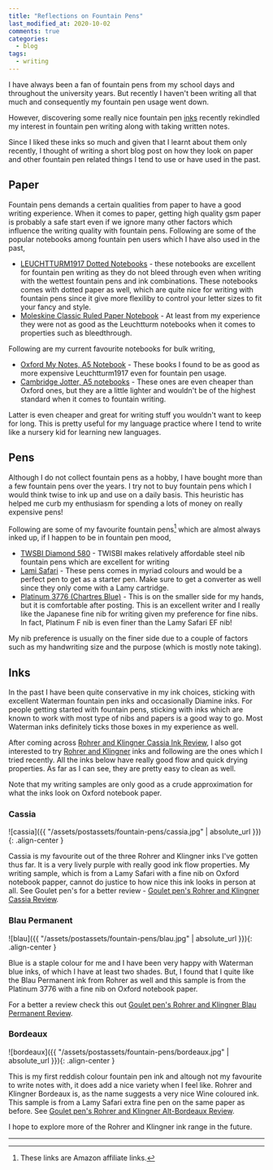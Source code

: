 ```yaml
---
title: "Reflections on Fountain Pens"
last_modified_at: 2020-10-02
comments: true
categories:
  - blog
tags:
  - writing
---
```


I have always been a fan of fountain pens from my school days and throughout
the university years. But recently I haven't been writing all that much and
consequently my fountain pen usage went down.

However, discovering some really nice fountain pen [inks](#inks) recently rekindled my
interest in fountain pen writing along with taking written notes.

<!-- In typical fashion I have thought about the pros and cons of using fountain pens -->
<!-- for writing and following are my personal reasoning on that. -->

<!-- ## Why not fountain pens? -->

<!-- - I have to be extra careful when using fountain pens, especially with more -->
<!--   expensive fountain pens with gold nibs, I'm always extra careful and actually -->
<!--   have to think about the fact that I'm using a fountain pen which might be more -->
<!--   brittle than a gel or rollerblade pen. I really do not want to drop a fountain -->
<!--   pen if I can help it and most probably either crack a barell or damage its -->
<!--   nib! And this is rarely a concern when I'm scribbling something with any other -->
<!--   type of pen. -->
<!-- - Cleaning them when chaning inks is no fun. Some inks are easier to clean than -->
<!--   others, but invariably I want to rotate inks -->
<!-- - They take a little bit more time to get started from cold. Unscrewing the cap -->
<!--   to first writing. Then you can experience hard starts as well, if you haven't -->
<!--   used the pen for a while. This is rarely the case with a good gel ink pen. -->
  
<!-- Some of the drawbacks can be addressed by fountain pens such as Pilot vanishing -->
<!-- point. -->

<!-- ## Why fountain pens? -->

<!-- - They are cheaper in the long run. -->
<!-- - You get to experiment with lots of colours and inks -->
<!-- - Helps improve handwriting - probably not mine though, at least not the way I -->
<!--   jot down quickly! -->
<!-- - Has more character - this is something hard to describe, but fountain pen -->
<!--   writing is rarely uniform from stroke to stroke as it would be with a -->
<!--   rollerblade pen, for example. These small variences add a character to -->
<!--   fountain pen writing which is hard to replicate with conventional pens. -->

<!-- - This is a personal observation, but I'm generally much faster to write with a -->
<!--   fountain pen than with a ballpoint pen. This is probably due to the flexible -->
<!--   grip I can have with fountain pens. Any decent fountain pen would be far more -->
<!--   forgiving on the way you grip it for writing with a bigger sweet spot than -->
<!--   roller blade pens. This also inclues how strongly or lightly you would want to -->
<!--   apply the pen tip to the paper. I've found fountain pens offer far more -->
<!--   flexiblity in this regard improving my overall scribling speed. -->
  
<!--   I have read rave reviews of [Uni-Ball AIR 0.7mm Medium -->
<!--   Rollerball](https://amzn.to/3n4Jo9X) which supposedly gets close to fountain -->
<!--   pen writing experience, but I haven't had a chance to use them, yet. -->

Since I liked these inks so much and given that I learnt about them only
recently, I thought of writing a short blog post on how they look on paper and
other fountain pen related things I tend to use or have used in the past.

## Paper

Fountain pens demands a certain qualities from paper to have a good writing
experience. When it comes to paper, getting high quality gsm paper is probably a
safe start even if we ignore many other factors which influence the writing
quality with fountain pens. Following are some of the popular notebooks among
fountain pen users which I have also used in the past,
- [LEUCHTTURM1917 Dotted Notebooks](https://amzn.to/340mA2F) - these notebooks
  are excellent for fountain pen writing as they do not bleed through even when
  writing with the wettest fountain pens and ink combinations. These notebooks
  comes with dotted paper as well, which are quite nice for writing with
  fountain pens since it give more flexiliby to control your letter sizes to fit
  your fancy and style.
- [Moleskine Classic Ruled Paper Notebook](https://amzn.to/36c6zJu) - At least
  from my experience they were not as good as the Leuchtturm notebooks when it
  comes to properties such as bleedthrough.

Following are my current favourite notebooks for bulk writing,
- [Oxford My Notes, A5 Notebook](https://amzn.to/33qyuU8) - These books I found
  to be as good as more expensive Leuchtturm1917 even for fountain pen usage.
- [Cambridge Jotter, A5 notebooks](https://amzn.to/33qlu0Z) - These ones are
  even cheaper than Oxford ones, but they are a little lighter and wouldn't be
  of the highest standard when it comes to fountain writing.

Latter is even cheaper and great for writing stuff you wouldn't want to keep for
long. This is pretty useful for my language practice where I tend to write like
a nursery kid for learning new languages.


## Pens

<!-- I do not collect fountain pens as a hobby, but I do have a collection of about -->
<!-- six fairly decent medium range fountain pens which I use on a regular basis. As -->
<!-- daily writers I tend to use following pens and I often have at least three of -->
<!-- fountain pens inked up in different colours. -->

Although I do not collect fountain pens as a hobby, I have bought more than a
few fountain pens over the years. I try not to buy fountain pens which I would
think twise to ink up and use on a daily basis. This heuristic has helped me
curb my enthusiasm for spending a lots of money on really expensive pens!

Following are some of my favourite fountain pens[^affiliate-links] which are
almost always inked up, if I happen to be in fountain pen mood,

- [TWSBI Diamond 580](https://amzn.to/30pkW9I) - TWISBI makes relatively
  affordable steel nib fountain pens which are excellent for writing
- [Lami Safari](https://amzn.to/338H7D0) - These pens comes in myriad colours
  and would be a perfect pen to get as a starter pen. Make sure to get a
  converter as well since they only come with a Lamy cartridge.
- [Platinum 3776 (Chartres Blue)](https://amzn.to/36sjhns) - This is on the
  smaller side for my hands, but it is comfortable after posting. This is an
  excellent writer and I really like the Japanese fine nib for writing given my
  preference for fine nibs. In fact, Platinum F nib is even finer than the Lamy
  Safari EF nib!

My nib preference is usually on the finer side due to a couple of factors such
as my handwriting size and the purpose (which is mostly note taking).

## Inks

In the past I have been quite conservative in my ink choices, sticking with
excellent Waterman fountain pen inks and occasionally Diamine inks. For people
getting started with fountain pens, sticking with inks which are known to work
with most type of nibs and papers is a good way to go. Most Waterman inks
definitely ticks those boxes in my experience as well.

<!-- The inks which rekindled my interest for fountain pens are Rohrer and Kingner -->
<!-- inks. Until this year I have been sticking to conservative ink choices which are -->
<!-- both widely avialble, inexpensive and known to work on a wide range of pens. -->

<!-- ## Writing samples -->

After coming across [Rohrer and Klingner Cassia Ink Review](https://gentlemanreviewer.com/2020/02/rohrer-and-klingner-cassia/), I
also got interested to try [Rohrer and Klingner](https://www.rohrer-klingner.de/?page_id=1014&lang=en) 
inks and following are the ones which I tried recently. All the inks below have really
good flow and quick drying properties. As far as I can see, they are pretty easy
to clean as well.

Note that my writing samples are only good as a crude approximation for what the
inks look on Oxford notebook paper.

### Cassia

![cassia]({{ "/assets/postassets/fountain-pens/cassia.jpg" | absolute_url }}){: .align-center }

Cassia is my favourite out of the three Rohrer and Klingner inks I've gotten
thus far. It is a very lively purple with really good ink flow properties. My
writing sample, which is from a Lamy Safari with a fine nib on Oxford notebook
papper, cannot do justice to how nice this ink looks in person at all. See
Goulet pen's for a better review - [Goulet pen's Rohrer and Klingner Cassia
Review](https://blog.gouletpens.com/2012/01/rohrer-and-klingner-cassia-review/).

### Blau Permanent

![blau]({{ "/assets/postassets/fountain-pens/blau.jpg" | absolute_url }}){: .align-center }

Blue is a staple colour for me and I have been very happy with Waterman blue
inks, of which I have at least two shades. But, I found that I quite like the
Blau Permanent ink from Rohrer as well and this sample is from the Platinum 3776
with a fine nib on Oxford notebook paper.

For a better a review check this out [Goulet pen's Rohrer and Klingner Blau Permanent Review](https://blog.gouletpens.com/2012/01/rohrer-and-klingner-blau-permanen/).

### Bordeaux

![bordeaux]({{ "/assets/postassets/fountain-pens/bordeaux.jpg" | absolute_url }}){: .align-center }

This is my first reddish colour fountain pen ink and altough not my favourite to
write notes with, it does add a nice variety when I feel like. Rohrer and
Klingner Bordeaux is, as the name suggests a very nice Wine coloured ink. This
sample is from a Lamy Safari extra fine pen on the same paper as before. See
[Goulet pen's Rohrer and Klingner Alt-Bordeaux
Review](https://blog.gouletpens.com/2012/01/rohrer-and-klingner-alt-bordeaux-review/).

I hope to explore more of the Rohrer and Klingner ink range in the future.

--------

[^affiliate-links]: These links are Amazon affiliate links.
